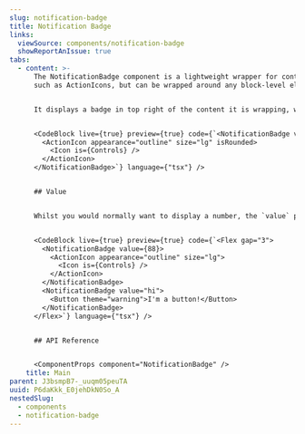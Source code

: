 ```yaml
---
slug: notification-badge
title: Notification Badge
links:
  viewSource: components/notification-badge
  showReportAnIssue: true
tabs:
  - content: >-
      The NotificationBadge component is a lightweight wrapper for content
      such as ActionIcons, but can be wrapped around any block-level element.


      It displays a badge in top right of the content it is wrapping, which displays a `value` passed in as a prop. This could be, for example, the number of filters selected on a select filters badge.


      <CodeBlock live={true} preview={true} code={`<NotificationBadge value={3}>
        <ActionIcon appearance="outline" size="lg" isRounded>
          <Icon is={Controls} />
        </ActionIcon>
      </NotificationBadge>`} language={"tsx"} />


      ## Value


      Whilst you would normally want to display a number, the `value` prop also supports strings. Here are some usage examples:


      <CodeBlock live={true} preview={true} code={`<Flex gap="3">
        <NotificationBadge value={88}>
          <ActionIcon appearance="outline" size="lg">
            <Icon is={Controls} />
          </ActionIcon>
        </NotificationBadge>
        <NotificationBadge value="hi">
          <Button theme="warning">I'm a button!</Button>
        </NotificationBadge>
      </Flex>`} language={"tsx"} />


      ## API Reference


      <ComponentProps component="NotificationBadge" />
    title: Main
parent: J3bsmpB7-_uuqm05peuTA
uuid: P6daKkk_E0jehDkN0So_A
nestedSlug:
  - components
  - notification-badge
---
```

